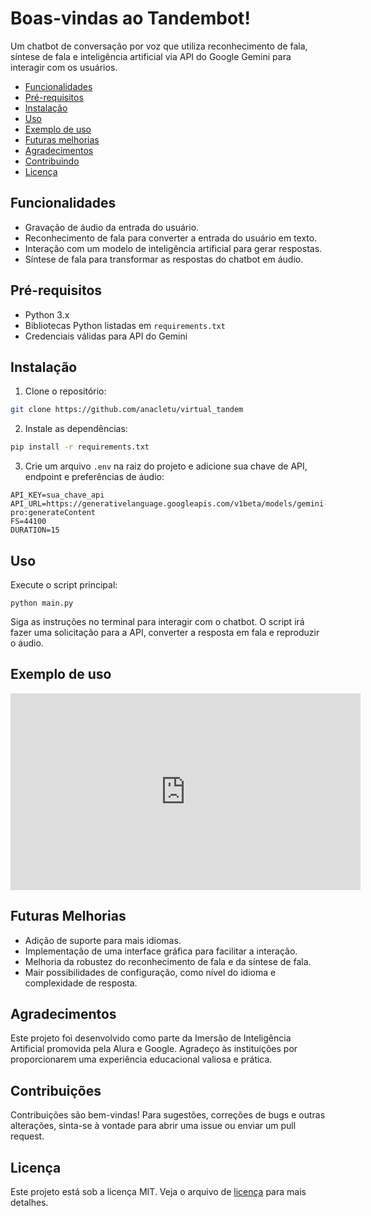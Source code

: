 # Boas-vindas ao Tandembot!

Um chatbot de conversação por voz que utiliza reconhecimento de fala, síntese de fala e inteligência artificial via API do Google Gemini para interagir com os usuários.

- [Funcionalidades](#funcionalidades)
- [Pré-requisitos](#pré-requisitos)
- [Instalação](#instalação)
- [Uso](#uso)
- [Exemplo de uso](#exemplo-de-uso)
- [Futuras melhorias](#futuras-melhorias)
- [Agradecimentos](#agradecimentos)
- [Contribuindo](#contribuindo)
- [Licença](#licença)

## Funcionalidades

- Gravação de áudio da entrada do usuário.
- Reconhecimento de fala para converter a entrada do usuário em texto.
- Interação com um modelo de inteligência artificial para gerar respostas.
- Síntese de fala para transformar as respostas do chatbot em áudio.

## Pré-requisitos

- Python 3.x
- Bibliotecas Python listadas em `requirements.txt`
- Credenciais válidas para API do Gemini

## Instalação

1. Clone o repositório: 
```bash
git clone https://github.com/anacletu/virtual_tandem
```
2. Instale as dependências:
```bash
pip install -r requirements.txt
```
3. Crie um arquivo `.env` na raiz do projeto e adicione sua chave de API, endpoint e preferências de áudio:
```env
API_KEY=sua_chave_api
API_URL=https://generativelanguage.googleapis.com/v1beta/models/gemini-pro:generateContent
FS=44100
DURATION=15
```

## Uso
Execute o script principal:

```
python main.py
```

Siga as instruções no terminal para interagir com o chatbot.
O script irá fazer uma solicitação para a API, converter a resposta em fala e reproduzir o áudio.

## Exemplo de uso
<iframe width="560" height="315" src="https://youtu.be/8vUDbbJG6x4" frameborder="0" allowfullscreen></iframe>

## Futuras Melhorias
- Adição de suporte para mais idiomas.
- Implementação de uma interface gráfica para facilitar a interação.
- Melhoria da robustez do reconhecimento de fala e da síntese de fala.
- Mair possibilidades de configuração, como nível do idioma e complexidade de resposta.

## Agradecimentos
Este projeto foi desenvolvido como parte da Imersão de Inteligência Artificial promovida pela Alura e Google. Agradeço às instituições por proporcionarem uma experiência educacional valiosa e prática.

## Contribuições
Contribuições são bem-vindas! Para sugestões, correções de bugs e outras alterações, sinta-se à vontade para abrir uma issue ou enviar um pull request.

## Licença
Este projeto está sob a licença MIT. Veja o arquivo de [licença](LICENSE) para mais detalhes.

